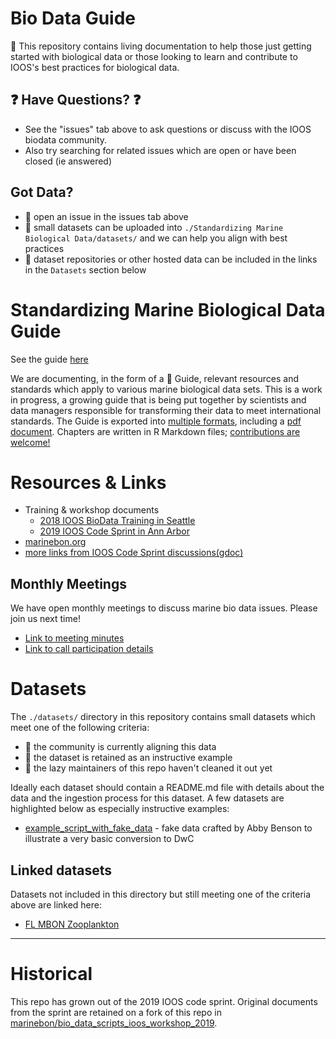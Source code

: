 # Bio Data Guide
:notebook: This repository contains living documentation to help those just getting started with biological data or those looking to learn and contribute to IOOS's best practices for biological data.

## :question: Have Questions? :question:
* See the "issues" tab above to ask questions or discuss with the IOOS biodata community.
* Also try searching for related issues which are open or have been closed (ie answered)

## Got Data?
* :speech_balloon: open an issue in the issues tab above
* :floppy_disk: small datasets can be uploaded into `./Standardizing Marine Biological Data/datasets/` and we can help you align with best practices
* :link: dataset repositories or other hosted data can be included in the links in the `Datasets` section below

# Standardizing Marine Biological Data Guide

See the guide [here](https://ioos.github.io/bio_data_guide/intro.html)

We are documenting, in the form of a :notebook: Guide, relevant resources and standards which apply to various marine biological data sets. This is a work in progress, a growing guide that is being put together by scientists and data managers responsible for transforming their data to meet international standards. The Guide is exported into [multiple formats](https://github.com/ioos/bio_data_guide/tree/master/Standardizing%20Marine%20Biological%20Data/docs), including a [pdf document](https://github.com/ioos/bio_data_guide/blob/master/Standardizing%20Marine%20Biological%20Data/docs/Standardizing-Marine-Biological-Data.pdf). Chapters are written in R Markdown files; [contributions are welcome!](https://github.com/ioos/bio_data_guide/tree/master/Standardizing%20Marine%20Biological%20Data)

# Resources & Links
* Training & workshop documents
    * [2018 IOOS BioData Training in Seattle](https://ioos.github.io/BioData-Training-Workshop)
    * [2019 IOOS Code Sprint in Ann Arbor](https://github.com/marinebon/bio_data_scripts_ioos_workshop_2019)
* [marinebon.org](https://marinebon.org/)
* [more links from IOOS Code Sprint discussions(gdoc)](https://docs.google.com/document/d/1MWLYBMG5apFwUYuD9ZaKFNCkqT7i3NBjgwK7bGdtEd8/edit#bookmark=id.v03uousdt0h6)

## Monthly Meetings
We have open monthly meetings to discuss marine bio data issues. Please join us next time!

* [Link to meeting minutes](https://docs.google.com/document/d/1TJ4JLTtU0qQZ-Rzwbz20MUU7sKhpfDCtXQnC5rPJK8k/edit?usp=sharing)
* [Link to call participation details](https://docs.google.com/document/d/1TJ4JLTtU0qQZ-Rzwbz20MUU7sKhpfDCtXQnC5rPJK8k/edit#bookmark=id.izp500kyylhv)


# Datasets
The `./datasets/` directory in this repository contains small datasets which meet one of the following criteria:
* :construction_worker: the community is currently aligning this data
* :notebook: the dataset is retained as an instructive example
* :speak_no_evil: the lazy maintainers of this repo haven't cleaned it out yet 

Ideally each dataset should contain a README.md file with details about the data and the ingestion process for this dataset.
A few datasets are highlighted below as especially instructive examples:

* [example_script_with_fake_data](https://github.com/ioos/bio_data_guide/tree/master/datasets/example_script_with_fake_data) - fake data crafted by Abby Benson to illustrate a very basic conversion to DwC

## Linked datasets
Datasets not included in this directory but still meeting one of the criteria above are linked here:

* [FL MBON Zooplankton](https://github.com/USF-IMARS/zoo-taxonomy-to-darwin-core)

--------------------------------------------------------------------------

# Historical

This repo has grown out of the 2019 IOOS code sprint.
Original documents from the sprint are retained on a fork of this repo in [marinebon/bio_data_scripts_ioos_workshop_2019](https://github.com/marinebon/bio_data_scripts_ioos_workshop_2019).
